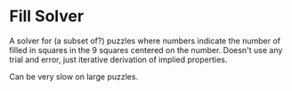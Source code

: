 # Fill Solver

A solver for (a subset of?) puzzles where numbers indicate the number of filled in squares in the 9 squares
centered on the number.  Doesn't use any trial and error, just iterative derivation of implied properties.

Can be very slow on large puzzles.
